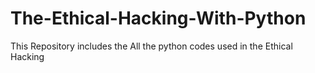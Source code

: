 # The-Ethical-Hacking-With-Python
This Repository  includes the All the python codes used in the Ethical Hacking 
